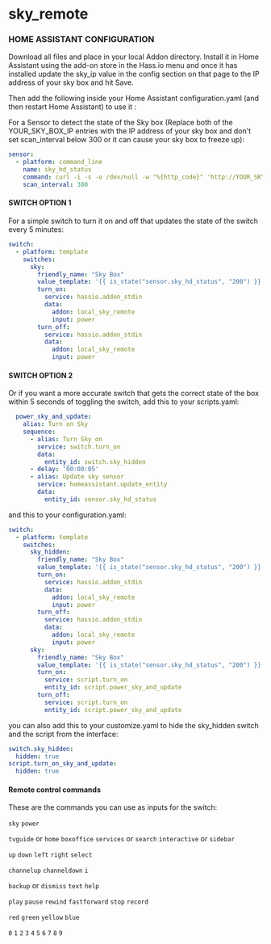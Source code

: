 # sky_remote

### HOME ASSISTANT CONFIGURATION

Download all files and place in your local Addon directory. Install it in Home Assistant using the add-on store in the Hass.io menu and once it has installed update the sky_ip value in the config section on that page to the IP address of your sky box and hit Save.

Then add the following inside your Home Assistant configuration.yaml (and then restart Home Assistant) to use it :

For a Sensor to detect the state of the Sky box (Replace both of the YOUR_SKY_BOX_IP entries with the IP address of your sky box and don't set scan_interval below 300 or it can cause your sky box to freeze up):

```yaml
sensor:
  - platform: command_line
    name: sky_hd_status
    command: curl -i -s -o /dev/null -w "%{http_code}" 'http://YOUR_SKY_BOX_IP:49159/photo-viewing/start?uri=http://192.168.0.256/null.jpg' && curl 'http://YOUR_SKY_BOX_IP:49159/photo-viewing/stop'
    scan_interval: 300
```

#### SWITCH OPTION 1

For a simple switch to turn it on and off that updates the state of the switch every 5 minutes:

```yaml
switch:
  - platform: template
    switches:
      sky:
        friendly_name: "Sky Box"
        value_template: '{{ is_state("sensor.sky_hd_status", "200") }}'
        turn_on:
          service: hassio.addon_stdin
          data:
            addon: local_sky_remote
            input: power
        turn_off:
          service: hassio.addon_stdin
          data:
            addon: local_sky_remote
            input: power
```

#### SWITCH OPTION 2

Or if you want a more accurate switch that gets the correct state of the box within 5 seconds of toggling the switch, add this to your scripts.yaml:

```yaml
  power_sky_and_update:
    alias: Turn on Sky
    sequence:
      - alias: Turn Sky on
        service: switch.turn_on
        data:
          entity_id: switch.sky_hidden
      - delay: '00:00:05'
      - alias: Update sky sensor
        service: homeassistant.update_entity
        data:
          entity_id: sensor.sky_hd_status
```

and this to your configuration.yaml:

```yaml
switch:
  - platform: template
    switches:
      sky_hidden:
        friendly_name: "Sky Box"
        value_template: '{{ is_state("sensor.sky_hd_status", "200") }}'
        turn_on:
          service: hassio.addon_stdin
          data:
            addon: local_sky_remote
            input: power
        turn_off:
          service: hassio.addon_stdin
          data:
            addon: local_sky_remote
            input: power
      sky:
        friendly_name: "Sky Box"
        value_template: '{{ is_state("sensor.sky_hd_status", "200") }}'
        turn_on:
          service: script.turn_on
          entity_id: script.power_sky_and_update
        turn_off:
          service: script.turn_on
          entity_id: script.power_sky_and_update
```

you can also add this to your customize.yaml to hide the sky_hidden switch and the script from the interface:

```yaml
switch.sky_hidden:
  hidden: true
script.turn_on_sky_and_update:
  hidden: true
```

#### Remote control commands

These are the commands you can use as inputs for the switch:

`sky` `power`

`tvguide` or `home` `boxoffice` `services` or `search` `interactive` or `sidebar`

`up` `down` `left` `right` `select`

`channelup` `channeldown` `i`

`backup` or `dismiss` `text` `help`

`play` `pause` `rewind` `fastforward` `stop` `record`

`red` `green` `yellow` `blue`

`0` `1` `2` `3` `4` `5` `6` `7` `8` `9`
